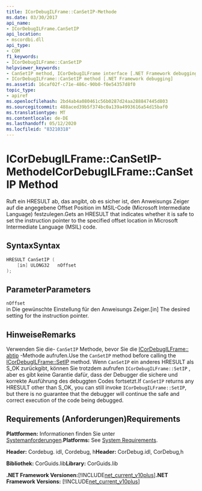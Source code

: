 ```yaml
---
title: ICorDebugILFrame::CanSetIP-Methode
ms.date: 03/30/2017
api_name:
- ICorDebugILFrame.CanSetIP
api_location:
- mscordbi.dll
api_type:
- COM
f1_keywords:
- ICorDebugILFrame::CanSetIP
helpviewer_keywords:
- CanSetIP method, ICorDebugILFrame interface [.NET Framework debugging]
- ICorDebugILFrame::CanSetIP method [.NET Framework debugging]
ms.assetid: 16caf02f-c71e-486c-90b0-f0e54357d8f0
topic_type:
- apiref
ms.openlocfilehash: 2bd4ab4a080461c56b0287d24aa288847445d803
ms.sourcegitcommit: 488aced39b5f374bc0a139a4993616a54d15baf0
ms.translationtype: MT
ms.contentlocale: de-DE
ms.lasthandoff: 05/12/2020
ms.locfileid: "83210318"
---
```

# <a name="icordebugilframecansetip-method"></a><span data-ttu-id="aba29-102">ICorDebugILFrame::CanSetIP-Methode</span><span class="sxs-lookup"><span data-stu-id="aba29-102">ICorDebugILFrame::CanSetIP Method</span></span>
<span data-ttu-id="aba29-103">Ruft ein HRESULT ab, das angibt, ob es sicher ist, den Anweisungs Zeiger auf die angegebene Offset Position im MSIL-Code (Microsoft Intermediate Language) festzulegen.</span><span class="sxs-lookup"><span data-stu-id="aba29-103">Gets an HRESULT that indicates whether it is safe to set the instruction pointer to the specified offset location in Microsoft Intermediate Language (MSIL) code.</span></span>  
  
## <a name="syntax"></a><span data-ttu-id="aba29-104">Syntax</span><span class="sxs-lookup"><span data-stu-id="aba29-104">Syntax</span></span>  
  
```cpp  
HRESULT CanSetIP (  
    [in] ULONG32   nOffset  
);  
```  
  
## <a name="parameters"></a><span data-ttu-id="aba29-105">Parameter</span><span class="sxs-lookup"><span data-stu-id="aba29-105">Parameters</span></span>  
 `nOffset`  
 <span data-ttu-id="aba29-106">in Die gewünschte Einstellung für den Anweisungs Zeiger.</span><span class="sxs-lookup"><span data-stu-id="aba29-106">[in] The desired setting for the instruction pointer.</span></span>  
  
## <a name="remarks"></a><span data-ttu-id="aba29-107">Hinweise</span><span class="sxs-lookup"><span data-stu-id="aba29-107">Remarks</span></span>  
 <span data-ttu-id="aba29-108">Verwenden Sie die- `CanSetIP` Methode, bevor Sie die [ICorDebugILFrame:: abtip](icordebugilframe-setip-method.md) -Methode aufrufen.</span><span class="sxs-lookup"><span data-stu-id="aba29-108">Use the `CanSetIP` method before calling the [ICorDebugILFrame::SetIP](icordebugilframe-setip-method.md) method.</span></span> <span data-ttu-id="aba29-109">Wenn `CanSetIP` ein anderes HRESULT als S_OK zurückgibt, können Sie trotzdem aufrufen `ICorDebugILFrame::SetIP` , aber es gibt keine Garantie dafür, dass der Debugger die sichere und korrekte Ausführung des debuggten Codes fortsetzt.</span><span class="sxs-lookup"><span data-stu-id="aba29-109">If `CanSetIP` returns any HRESULT other than S_OK, you can still invoke `ICorDebugILFrame::SetIP`, but there is no guarantee that the debugger will continue the safe and correct execution of the code being debugged.</span></span>  
  
## <a name="requirements"></a><span data-ttu-id="aba29-110">Requirements (Anforderungen)</span><span class="sxs-lookup"><span data-stu-id="aba29-110">Requirements</span></span>  
 <span data-ttu-id="aba29-111">**Plattformen:** Informationen finden Sie unter [Systemanforderungen](../../get-started/system-requirements.md).</span><span class="sxs-lookup"><span data-stu-id="aba29-111">**Platforms:** See [System Requirements](../../get-started/system-requirements.md).</span></span>  
  
 <span data-ttu-id="aba29-112">**Header:** Cordebug. idl, Cordebug, h</span><span class="sxs-lookup"><span data-stu-id="aba29-112">**Header:** CorDebug.idl, CorDebug,h</span></span>  
  
 <span data-ttu-id="aba29-113">**Bibliothek:** CorGuids.lib</span><span class="sxs-lookup"><span data-stu-id="aba29-113">**Library:** CorGuids.lib</span></span>  
  
 <span data-ttu-id="aba29-114">**.NET Framework Versionen:**[!INCLUDE[net_current_v10plus](../../../../includes/net-current-v10plus-md.md)]</span><span class="sxs-lookup"><span data-stu-id="aba29-114">**.NET Framework Versions:** [!INCLUDE[net_current_v10plus](../../../../includes/net-current-v10plus-md.md)]</span></span>
